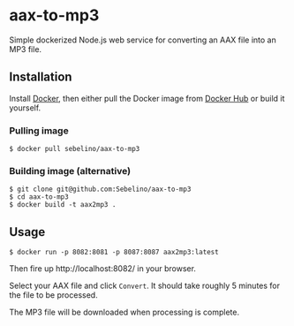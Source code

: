 # aax-to-mp3
Simple dockerized Node.js web service for converting an AAX file into an MP3 file.

## Installation
Install [Docker](https://www.docker.com/), then either pull the Docker image from [Docker Hub](https://hub.docker.com/) or build it yourself.

### Pulling image
```
$ docker pull sebelino/aax-to-mp3
```

### Building image (alternative)
```
$ git clone git@github.com:Sebelino/aax-to-mp3
$ cd aax-to-mp3
$ docker build -t aax2mp3 .
```
## Usage
```
$ docker run -p 8082:8081 -p 8087:8087 aax2mp3:latest
```
Then fire up http://localhost:8082/ in your browser.

Select your AAX file and click `Convert`. It should take roughly 5 minutes for the file to be processed.

The MP3 file will be downloaded when processing is complete.
